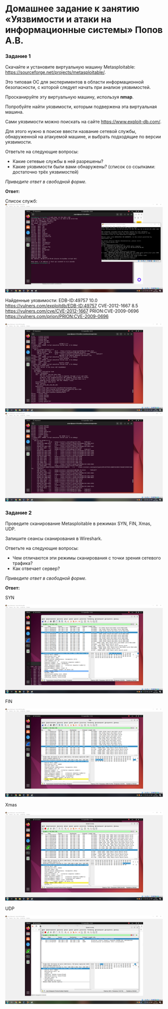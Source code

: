 # Домашнее задание к занятию «Уязвимости и атаки на информационные системы» Попов А.В.


### Задание 1

Скачайте и установите виртуальную машину Metasploitable: https://sourceforge.net/projects/metasploitable/.

Это типовая ОС для экспериментов в области информационной безопасности, с которой следует начать при анализе уязвимостей.

Просканируйте эту виртуальную машину, используя **nmap**.

Попробуйте найти уязвимости, которым подвержена эта виртуальная машина.

Сами уязвимости можно поискать на сайте https://www.exploit-db.com/.

Для этого нужно в поиске ввести название сетевой службы, обнаруженной на атакуемой машине, и выбрать подходящие по версии уязвимости.

Ответьте на следующие вопросы:

- Какие сетевые службы в ней разрешены?
- Какие уязвимости были вами обнаружены? (список со ссылками: достаточно трёх уязвимостей)
  
*Приведите ответ в свободной форме.*  

**Ответ:**

Cписок служб:
![Image alt](https://github.com/goldcomru/SysAdmin/blob/main/msf1.png)

Найденные уязвимости:
EDB-ID:49757 10.0 https://vulners.com/exploitdb/EDB-ID:49757
CVE-2012-1667 8.5 https://vulners.com/cve/CVE-2012-1667
PRION:CVE-2009-0696 https://vulners.com/prion/PRION:CVE-2009-0696

![Image alt](https://github.com/goldcomru/SysAdmin/blob/main/msf2.png)
![Image alt](https://github.com/goldcomru/SysAdmin/blob/main/msf3.png)


### Задание 2

Проведите сканирование Metasploitable в режимах SYN, FIN, Xmas, UDP.

Запишите сеансы сканирования в Wireshark.

Ответьте на следующие вопросы:

- Чем отличаются эти режимы сканирования с точки зрения сетевого трафика?
- Как отвечает сервер?

*Приведите ответ в свободной форме.*

**Ответ:**

SYN

![Image alt](https://github.com/goldcomru/SysAdmin/blob/main/syn.png)

FIN

![Image alt](https://github.com/goldcomru/SysAdmin/blob/main/fin.png)

Xmas

![Image alt](https://github.com/goldcomru/SysAdmin/blob/main/sx.png)

UDP

![Image alt](https://github.com/goldcomru/SysAdmin/blob/main/udp.png)
